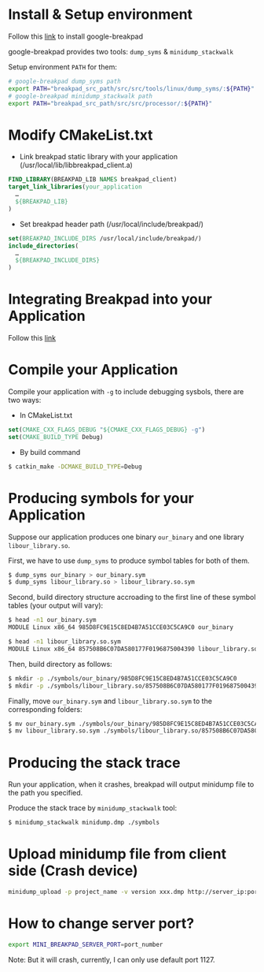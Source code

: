 # Install & Setup environment
Follow this [link](https://github.com/google/breakpad#getting-started-from-master "Install google-breakpad") to install google-breakpad

google-breakpad provides two tools: `dump_syms` & `minidump_stackwalk`

Setup environment `PATH` for them:

```bash
# google-breakpad dump_syms path
export PATH="breakpad_src_path/src/src/tools/linux/dump_syms/:${PATH}"
# google-breakpad minidump_stackwalk path
export PATH="breakpad_src_path/src/src/processor/:${PATH}"
```

# Modify CMakeList.txt
* Link breakpad static library with your application (/usr/local/lib/libbreakpad_client.a)
```cmake
FIND_LIBRARY(BREAKPAD_LIB NAMES breakpad_client)
target_link_libraries(your_application
  …
  ${BREAKPAD_LIB}
)
```
* Set breakpad header path (/usr/local/include/breakpad/)
```cmake
set(BREAKPAD_INCLUDE_DIRS /usr/local/include/breakpad/)
include_directories(
  …
  ${BREAKPAD_INCLUDE_DIRS}
)
```

# Integrating Breakpad into your Application
Follow this [link](https://chromium.googlesource.com/breakpad/breakpad/+/master/docs/linux_starter_guide.md#integrating-breakpad-into-your-application)

# Compile your Application
Compile your application with `-g` to include debugging sysbols, there are two ways:

* In CMakeList.txt
```cmake
set(CMAKE_CXX_FLAGS_DEBUG "${CMAKE_CXX_FLAGS_DEBUG} -g")
set(CMAKE_BUILD_TYPE Debug)
```
* By build command
```bash
$ catkin_make -DCMAKE_BUILD_TYPE=Debug
```

# Producing symbols for your Application
Suppose our application produces one binary `our_binary` and one library `libour_library.so`.

First, we have to use `dump_syms` to produce symbol tables for both of them.

```bash
$ dump_syms our_binary > our_binary.sym
$ dump_syms libour_library.so > libour_library.so.sym
```

Second, build directory structure accroading to the first line of these symbol tables (your output will vary):
```bash
$ head -n1 our_binary.sym
MODULE Linux x86_64 985D8FC9E15C8ED4B7A51CCE03C5CA9C0 our_binary
```
```bash
$ head -n1 libour_library.so.sym
MODULE Linux x86_64 857508B6C07DA580177F0196875004390 libour_library.so
```

Then, build directory as follows:
```bash
$ mkdir -p ./symbols/our_binary/985D8FC9E15C8ED4B7A51CCE03C5CA9C0
$ mkdir -p ./symbols/libour_library.so/857508B6C07DA580177F0196875004390
```

Finally, move `our_binary.sym` and `libour_library.so.sym` to the corresponding folders:
```bash
$ mv our_binary.sym ./symbols/our_binary/985D8FC9E15C8ED4B7A51CCE03C5CA9C0
$ mv libour_library.so.sym ./symbols/libour_library.so/857508B6C07DA580177F0196875004390
```

# Producing the stack trace
Run your application, when it crashes, breakpad will output minidump file to the path you specified.

Produce the stack trace by `minidump_stackwalk` tool:
```bash
$ minidump_stackwalk minidump.dmp ./symbols
```

# Upload minidump file from client side (Crash device)
```bash
minidump_upload -p project_name -v version xxx.dmp http://server_ip:port/post
```

# How to change server port?
```bash
export MINI_BREAKPAD_SERVER_PORT=port_number
```
Note: But it will crash, currently, I can only use default port 1127.